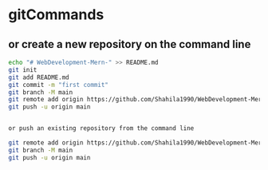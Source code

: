 # gitCommands

## or create a new repository on the command line

```sh
echo "# WebDevelopment-Mern-" >> README.md
git init
git add README.md
git commit -m "first commit"
git branch -M main
git remote add origin https://github.com/Shahila1990/WebDevelopment-Mern-.git
git push -u origin main


or push an existing repository from the command line

git remote add origin https://github.com/Shahila1990/WebDevelopment-Mern-.git
git branch -M main
git push -u origin main
